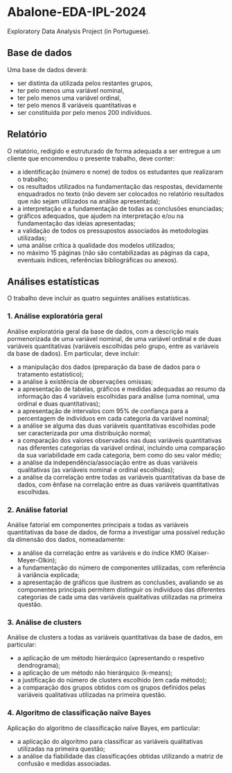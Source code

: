 # Abalone-EDA-IPL-2024
Exploratory Data Analysis Project (in Portuguese).

## Base de dados
Uma base de dados deverá:
  * ser distinta da utilizada pelos restantes grupos,
  * ter pelo menos uma variável nominal,
  * ter pelo menos uma variável ordinal,
  * ter pelo menos 8 variáveis quantitativas e
  * ser constituída por pelo menos 200 indivíduos.

## Relatório

O relatório, redigido e estruturado de forma adequada a ser entregue a um cliente que encomendou o presente
trabalho, deve conter:
* a identificação (número e nome) de todos os estudantes que realizaram o trabalho;
* os resultados utilizados na fundamentação das respostas, devidamente enquadrados no texto (não devem
ser colocados no relatório resultados que não sejam utilizados na análise apresentada);
* a interpretação e a fundamentação de todas as conclusões enunciadas;
* gráficos adequados, que ajudem na interpretação e/ou na fundamentação das ideias apresentadas;
* a validação de todos os pressupostos associados às metodologias utilizadas;
* uma análise crítica à qualidade dos modelos utilizados;
* no máximo 15 páginas (não são contabilizadas as páginas da capa, eventuais índices, referências bibliográficas
ou anexos).

## Análises estatísticas
O trabalho deve incluir as quatro seguintes análises estatísticas.

### 1. Análise exploratória geral
Análise exploratória geral da base de dados, com a descrição mais pormenorizada de uma
variável nominal, de uma variável ordinal e de duas variáveis quantitativas (variáveis escolhidas pelo
grupo, entre as variáveis da base de dados). Em particular, deve incluir:

* a manipulação dos dados (preparação da base de dados para o tratamento estatístico);
* a análise à existência de observações omissas;
* a apresentação de tabelas, gráficos e medidas adequadas ao resumo da informação das 4 variáveis
escolhidas para análise (uma nominal, uma ordinal e duas quantitativas);
* a apresentação de intervalos com 95% de confiança para a percentagem de indivíduos em cada
categoria da variável nominal;
* a análise se alguma das duas variáveis quantitativas escolhidas pode ser caracterizada por uma
distribuição normal;
* a comparação dos valores observados nas duas variáveis quantitativas nas diferentes categorias
da variável ordinal, incluindo uma comparação da sua variabilidade em cada categoria, bem
como do seu valor médio;
* a análise da independência/associação entre as duas variáveis qualitativas (as variáveis nominal
e ordinal escolhidas);
* a análise da correlação entre todas as variáveis quantitativas da base de dados, com ênfase na
correlação entre as duas variáveis quantitativas escolhidas.

### 2. Análise fatorial
Análise fatorial em componentes principais a todas as variáveis quantitativas da base de
dados, de forma a investigar uma possível redução da dimensão dos dados, nomeadamente:
* a análise da correlação entre as variáveis e do índice KMO (Kaiser-Meyer-Olkin);
* a fundamentação do número de componentes utilizadas, com referência à variância explicada;
* a apresentação de gráficos que ilustrem as conclusões, avaliando se as componentes principais
permitem distinguir os indivíduos das diferentes categorias de cada uma das variáveis qualitativas
utilizadas na primeira questão.

### 3. Análise de clusters
Análise de clusters a todas as variáveis quantitativas da base de dados, em particular:
* a aplicação de um método hierárquico (apresentando o respetivo dendrograma);
* a aplicação de um método não hierárquico (k-means);
* a justificação do número de clusters escolhido (em cada método);
* a comparação dos grupos obtidos com os grupos definidos pelas variáveis qualitativas utilizadas
na primeira questão.

### 4. Algoritmo de classificação naïve Bayes
Aplicação do algoritmo de classificação naïve Bayes, em particular:
* a aplicação do algoritmo para classificar as variáveis qualitativas utilizadas na primeira questão;
* a análise da fiabilidade das classificações obtidas utilizando a matriz de confusão e medidas
associadas.


